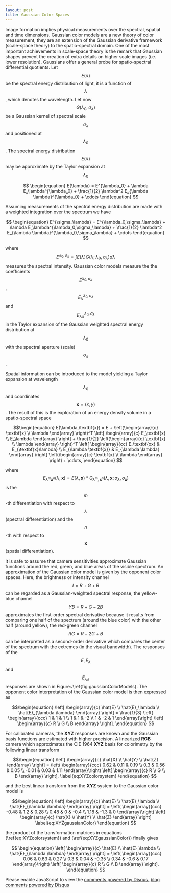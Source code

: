 ```yaml
---
layout: post
title: Gaussian Color Spaces
---
```


Image formation implies physical measurements over the spectral, spatial and time dimensions. Gaussian color models are a new theory of color measurement, they are an extension of the Gaussian derivative framework (scale-space theory) to the spatio-spectral domain. One of the most important achievements in scale-space theory is the remark that Gaussian shapes prevent the creation of extra details on higher scale images (i.e. lower resolution). Gaussians offer a general probe for spatio-spectral differential quotients. Let $$E(\lambda)$$ be the spectral energy distribution of light, it is a function of $$\lambda$$, which denotes the wavelength. Let now $$G(\lambda_0,\sigma_\lambda)$$ be a Gaussian kernel of spectral scale $$\sigma_\lambda$$ and positioned at $$\lambda_0$$. The spectral energy distribution $$E(\lambda)$$ may be approximate by the Taylor expansion at $$\lambda_0$$

$$
\begin{equation}
    E(\lambda) = E^{\lambda_0} + \lambda E_\lambda^{\lambda_0} + \frac{1}{2} \lambda^2 E_{\lambda \lambda}^{\lambda_0} + \cdots
\end{equation}
$$

Assuming measurements of the spectral energy distribution are made with a weighted integration over the spectrum we have

$$
\begin{equation}
    E^{\sigma_\lambda} = E^{\lambda_0,\sigma_\lambda} + \lambda E_\lambda^{\lambda_0,\sigma_\lambda} + \frac{1}{2} \lambda^2 E_{\lambda \lambda}^{\lambda_0,\sigma_\lambda} + \cdots
\end{equation}
$$

where $$E^{\lambda_0,\sigma_\lambda} = \int E(\lambda) G(\lambda;\lambda_0,\sigma_\lambda)d\lambda$$ measures the spectral intensity. Gaussian color models measure the the coefficients $$E^{\lambda_0,\sigma_\lambda}$$,$$E_\lambda^{\lambda_0,\sigma_\lambda}$$ and $$E_{\lambda \lambda}^{\lambda_0,\sigma_\lambda}$$ in the Taylor expansion of the Gaussian weighted spectral energy distribution at $$\lambda_0$$ with the spectral aperture (scale) $$\sigma_\lambda$$.

Spatial information can be introduced to the model yielding a Taylor expansion at wavelength $$\lambda_0$$ and coordinates $$\textbf{x}=(x,y)$$. The result of this is the exploration of an energy density volume in a spatio-spectral space

$$\begin{equation}
    E(\lambda,\textbf{x}) = E + \left(\begin{array}{c} \textbf{x} \\ \lambda \end{array} \right)^T \left[ \begin{array}{c} E_\textbf{x} \\ E_\lambda \end{array} \right] + \frac{1}{2} \left(\begin{array}{c} \textbf{x} \\ \lambda \end{array} \right)^T \left[ \begin{array}{cc} E_\textbf{xx} & E_{\textbf{x}\lambda} \\ E_{\lambda \textbf{x}} & E_{\lambda \lambda} \end{array} \right] \left(\begin{array}{c} \textbf{x} \\ \lambda \end{array} \right) + \cdots,
\end{equation}
$$

where $$E_{\lambda^m \textbf{x}^n}(\lambda,\textbf{x}) = E(\lambda,\textbf{x}) * G_{\lambda^m,\textbf{x}^n}(\lambda,\textbf{x};\sigma_\lambda,\sigma_\textbf{x})$$ is the $$m$$-th differentiation with respect to $$\lambda$$ (spectral differentiation) and the $$n$$-th with respect to $$\textbf{x}$$ (spatial differentiation).

<!--  \begin{figure}[tb]
    \begin{center}
        \includegraphics[height=0.20\textheight]{./figures/gaussianColorsModels.pdf}
    \end{center}
    \caption{Gaussian color model spectral derivative responses $$E,E_\lambda$$ and $$E_{\lambda \lambda}$$.}
    \label{fig:gaussianColorModels}
\end{figure} -->

It is safe to assume that camera sensitivities approximate Gaussian functions around the red, green, and blue areas of the visible spectrum. An approximation of the Gaussian color model is given by the opponent color spaces. Here, the brightness or intensity channel $$I = R+G+B$$ can be regarded as a Gaussian-weighted spectral response, the yellow-blue channel $$YB=R+G-2B$$ approximates the first-order spectral derivative because it results from comparing one half of the spectrum (around the blue color) with the other half (around yellow), the red-green channel $$RG=R-2G+B$$ can be interpreted as a second-order derivative which compares the center of the spectrum with the extremes (in the visual bandwidth). The responses of the $$E,E_\lambda$$ and $$E_{\lambda \lambda}$$ responses are shown in Figure~\ref{fig:gaussianColorModels}. The opponent color interpretation of the Gaussian color model is then expressed as

$$\begin{equation}
    \left[ \begin{array}{c}
        \hat{E} \\
        \hat{E}_\lambda \\
         \hat{E}_{\lambda \lambda} 
    \end{array} \right] = \frac{1}{3} \left( \begin{array}{ccc} 
        1 & 1 & 1 \\
        1 & 1 & -2 \\
        1 & -2 & 1 
    \end{array}\right) \left[ \begin{array}{c}  R \\ G \\ B \end{array} \right].
\end{equation}
$$

For calibrated cameras, the **XYZ** responses are known and the Gaussian basis functions are estimated with higher precision. A linearized **RGB** camera which approximates the CIE 1964 **XYZ** basis for colorimetry by the following linear transform

$$\begin{equation}
    \left[ \begin{array}{c}
        \hat{X} \\
        \hat{Y} \\
         \hat{Z} 
    \end{array} \right] = \left( \begin{array}{ccc} 
        0.62 & 0.11 & 0.19 \\
        0.3 & 0.56 & 0.05 \\
        -0.01 & 0.03 & 1.11 
    \end{array}\right) \left[ \begin{array}{c}  R \\ G \\ B \end{array} \right],
    \label{eq:XYZcolorsystem}
\end{equation}
$$

and the best linear transform from the **XYZ** system to the Gaussian color model is

$$\begin{equation}
    \left[ \begin{array}{c}
        \hat{E} \\
        \hat{E}_\lambda \\
         \hat{E}_{\lambda \lambda} 
    \end{array} \right] = \left( \begin{array}{ccc} 
        -0.48 & 1.2 & 0.28 \\
        0.48 & 0 & -0.4 \\
        1.18 & -1.3 & 0 
    \end{array}\right) \left[ \begin{array}{c}  \hat{X} \\ \hat{Y} \\ \hat{Z} \end{array} \right]
    \label{eq:XYZgaussianColor}
\end{equation}
$$

the product of the transformation matrices in equations (\ref{eq:XYZcolorsystem}) and (\ref{eq:XYZgaussianColor}) finally gives

$$
\begin{equation}
    \left[ \begin{array}{c}
        \hat{E} \\
        \hat{E}_\lambda \\
         \hat{E}_{\lambda \lambda} 
    \end{array} \right] = \left( \begin{array}{ccc} 
        0.06 & 0.63 & 0.27 \\
        0.3 & 0.04 & -0.35 \\
        0.34 & -0.6 & 0.17 
    \end{array}\right) \left[ \begin{array}{c}  R \\ G \\ B \end{array} \right].
\end{equation}
$$

<!-- This is the actual comments section -->
<div id="disqus_thread"></div>
<script type="text/javascript">
  /* * * CONFIGURATION VARIABLES: EDIT BEFORE PASTING INTO YOUR WEBPAGE * * */
  var disqus_shortname = 'andresromeromier'; // required: replace example with your forum shortname
                    var disqus_identifier = '{{ page.url }}';
        var disqus_url = 'http://andresromero.github.com{{ page.url }}';

  /* * * DON'T EDIT BELOW THIS LINE * * */
  (function() {
    var dsq = document.createElement('script'); dsq.type = 'text/javascript'; dsq.async = true;
    dsq.src = 'http://' + disqus_shortname + '.disqus.com/embed.js';
    (document.getElementsByTagName('head')[0] || document.getElementsByTagName('body')[0]).appendChild(dsq);
  })();
</script>
<noscript>Please enable JavaScript to view the <a href="http://disqus.com/?ref_noscript">comments powered by Disqus.</a></noscript>
<a href="http://disqus.com" class="dsq-brlink">blog comments powered by <span class="logo-disqus">Disqus</span></a>  